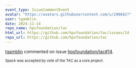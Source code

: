 ```yaml
---
event_type: IssueCommentEvent
avatar: "https://avatars.githubusercontent.com/u/299842?"
user: tgamblin
date: 2024-11-14
repo_name: hpsfoundation/tac
html_url: https://github.com/hpsfoundation/tac/issues/14
repo_url: https://github.com/hpsfoundation/tac
---
```


<a href='https://github.com/tgamblin' target='_blank'>tgamblin</a> commented on issue <a href='https://github.com/hpsfoundation/tac/issues/14' target='_blank'>hpsfoundation/tac#14</a>.

<small>Spack was accepted by vote of the TAC as a core project. 